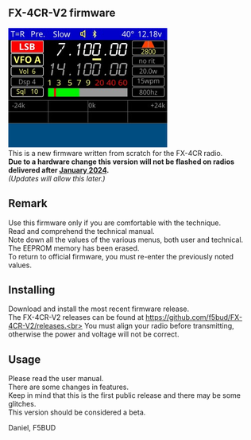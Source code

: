 ## FX-4CR-V2 firmware
![Screenshot of the main radio](notes/MainScreen.jpg)<br>
This is a new firmware written from scratch for the FX-4CR radio.<br>
**Due to a hardware change this version will not be flashed on radios delivered after <ins>January 2024</ins>.**<br>
*(Updates will allow this later.)*

## Remark
Use this firmware only if you are comfortable with the technique.<br>
Read and comprehend the technical manual.<br>
Note down all the values of the various menus, both user and technical.<br>
The EEPROM memory has been erased.<br>
To return to official firmware, you must re-enter the previously noted values.

## Installing
Download and install the most recent firmware release.<br>
The FX-4CR-V2 releases can be found at https://github.com/f5bud/FX-4CR-V2/releases.<br>
You must align your radio before transmitting, otherwise the power and voltage will not be correct.

## Usage
Please read the user manual.<br>
There are some changes in features.<br>
Keep in mind that this is the first public release and there may be some glitches.<br>
This version should be considered a beta.<br>

Daniel, F5BUD
